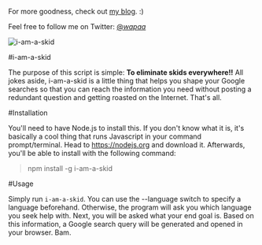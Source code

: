For more goodness, check out [my blog](http://blog.thosakwe.com). :)

Feel free to follow me on Twitter: [@_wapaa_](http://twitter.com/_wapaa_)

![i-am-a-skid](https://github.com/regiostech/i-am-a-skid/raw/master/screenshots/screenshot.PNG)

#i-am-a-skid

The purpose of this script is simple: **To eliminate skids everywhere!!**
All jokes aside, i-am-a-skid is a little thing that helps you shape your
Google searches so that you can reach the information you need without
posting a redundant question and getting roasted on the Internet. That's
all.

#Installation

You'll need to have Node.js to install this. If you don't know what it is,
it's basically a cool thing that runs Javascript in your command
prompt/terminal. Head to https://nodejs.org and download it. Afterwards,
you'll be able to install with the following command:

>	npm install -g i-am-a-skid

#Usage

Simply run `i-am-a-skid`. You can use the --language switch to specify
a language beforehand. Otherwise, the program will ask you which
language you seek help with. Next, you will be asked what your end goal
is. Based on this information, a Google search query will be generated
and opened in your browser. Bam.